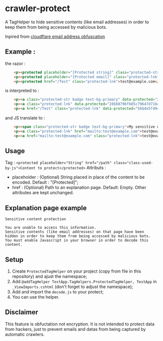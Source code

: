 # crawler-protect
A TagHelper to hide sensitive contents (like email addresses) in order to keep them from being accessed by malicious bots.

Inpired from [cloudflare email address obfuscation](https://developers.cloudflare.com/support/more-dashboard-apps/cloudflare-scrape-shield/what-is-email-address-obfuscation/)

## Example :
the razor : 
```html
    <p><protected placeholder="[Protected string]" class="protected-str badge text-bg-primary">My sensitive data</protected></p>
    <p><protected placeholder="[Protected email]" class="protected-lnk">test@example.com</protected></p>
    <p><protected href="/Test" class="protected-lnk">test@example.com</protected></p>
```
is interpreted to :
```html
    <p><a class="protected-str badge text-bg-primary" data-protected="226$af9bc291878c918b968b9487c286839683">[Protected string]</a></p>
    <p><a class="protected-lnk" data-protected="28$68796f685c79647d716c7079327f7371">[Protected email]</a></p>
    <p><a href="/Test" class="protected-lnk" data-protected="58$4e5f494e7a5f425b574a565f14595557">[Protected]</a></p>
```
and JS translate to :
```html
    <p><span class="protected-str badge text-bg-primary">My sensitive data</span></p>
    <p><a class="protected-lnk" href="mailto:test@example.com">test@example.com</a></p>
    <p><a href="mailto:test@example.com" class="protected-lnk">test@example.com</a></p>
```

## Usage
Tag : `<protected placeholder="String" href="/path" class="class-used-by-js">Content to protect</protected>`
Attributs :
- placeholder : (Optional) String placed in place of the content to be encoded. Default : "[Protected]"; 
- href : (Optional) Path to an explanation page. Default: Empty.
Other attributes are kept unchanged.

## Explanation page example
```
Sensitive content protection

You are unable to access this information.
Sensitive contents (like email addresses) on that page have been hidden in order to keep them from being accessed by malicious bots.
You must enable Javascript in your browser in order to decode this content.
```

## Setup
1. Create `ProtectedTagHelper` on your project (copy from file in this repository) and ajust the namespace;
2. Add `@addTagHelper TestApp.TagHelpers.ProtectedTagHelper, TestApp` in `_ViewImports.cshtml` (don't forget to adjust the namespace);
3. Add and import the `decode.js` to your protect;
4. You can use the helper.

## Disclaimer
This feature is obfuctation not encryption. It is not intended to protect data from hackers, just to prevent emails and datas from being captured by automatic crawlers.
